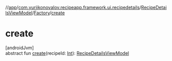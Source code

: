 //[app](../../../../index.md)/[com.yuriikonovalov.recipeapp.framework.ui.recipedetails](../../index.md)/[RecipeDetailsViewModel](../index.md)/[Factory](index.md)/[create](create.md)

# create

[androidJvm]\
abstract fun [create](create.md)(recipeId: [Int](https://kotlinlang.org/api/latest/jvm/stdlib/kotlin/-int/index.html)): [RecipeDetailsViewModel](../index.md)
